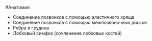 #Анатомия 
- Соединение позвонков с помощью эластичного хряща 
- Соединение позвонков с помощью межпозвоночных дисков
- Ребра и грудина
- Лобковый симфиз (сочленение лобковых костей)